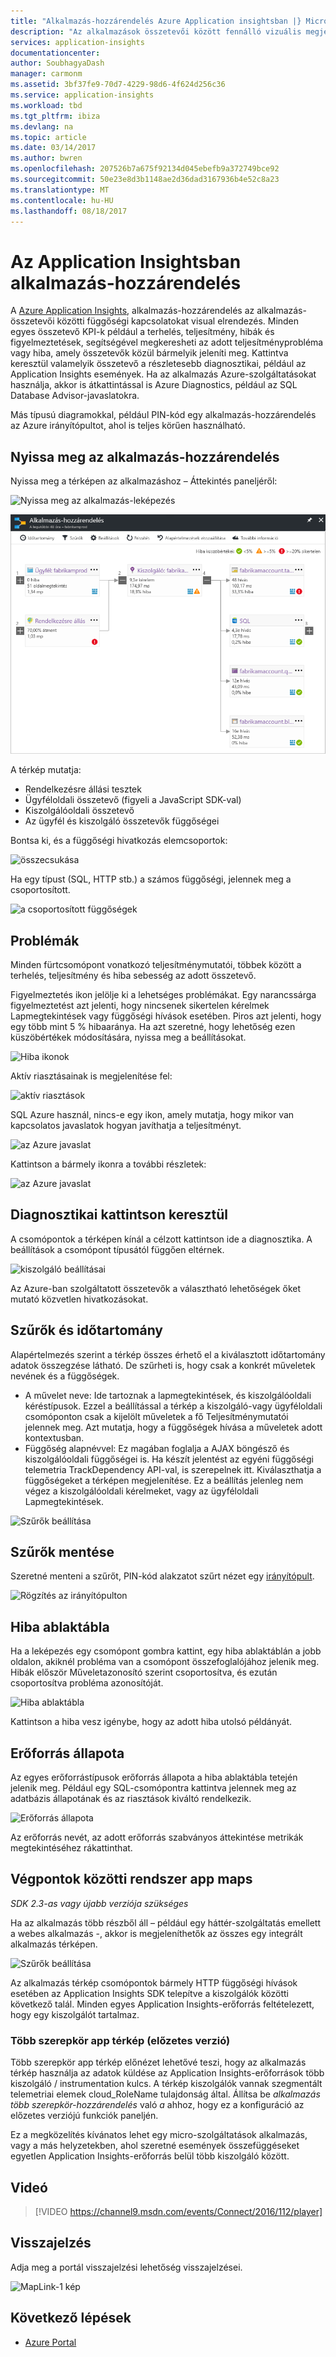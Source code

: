 ```yaml
---
title: "Alkalmazás-hozzárendelés Azure Application insightsban |} Microsoft Docs"
description: "Az alkalmazások összetevői között fennálló vizuális megjelenítését feliratú KPI-k és riasztásokkal."
services: application-insights
documentationcenter: 
author: SoubhagyaDash
manager: carmonm
ms.assetid: 3bf37fe9-70d7-4229-98d6-4f624d256c36
ms.service: application-insights
ms.workload: tbd
ms.tgt_pltfrm: ibiza
ms.devlang: na
ms.topic: article
ms.date: 03/14/2017
ms.author: bwren
ms.openlocfilehash: 207526b7a675f92134d045ebefb9a372749bce92
ms.sourcegitcommit: 50e23e8d3b1148ae2d36dad3167936b4e52c8a23
ms.translationtype: MT
ms.contentlocale: hu-HU
ms.lasthandoff: 08/18/2017
---
```

# <a name="application-map-in-application-insights"></a>Az Application Insightsban alkalmazás-hozzárendelés
A [Azure Application Insights](app-insights-overview.md), alkalmazás-hozzárendelés az alkalmazás-összetevői közötti függőségi kapcsolatokat visual elrendezés. Minden egyes összetevő KPI-k például a terhelés, teljesítmény, hibák és figyelmeztetések, segítségével megkeresheti az adott teljesítményprobléma vagy hiba, amely összetevők közül bármelyik jeleníti meg. Kattintva keresztül valamelyik összetevő a részletesebb diagnosztikai, például az Application Insights események. Ha az alkalmazás Azure-szolgáltatásokat használja, akkor is átkattintással is Azure Diagnostics, például az SQL Database Advisor-javaslatokra.

Más típusú diagramokkal, például PIN-kód egy alkalmazás-hozzárendelés az Azure irányítópultot, ahol is teljes körűen használható. 

## <a name="open-the-application-map"></a>Nyissa meg az alkalmazás-hozzárendelés
Nyissa meg a térképen az alkalmazáshoz – Áttekintés paneljéről:

![Nyissa meg az alkalmazás-leképezés](./media/app-insights-app-map/01.png)

![alkalmazás-leképezés](./media/app-insights-app-map/02.png)

A térkép mutatja:

* Rendelkezésre állási tesztek
* Ügyféloldali összetevő (figyeli a JavaScript SDK-val)
* Kiszolgálóoldali összetevő
* Az ügyfél és kiszolgáló összetevők függőségei

Bontsa ki, és a függőségi hivatkozás elemcsoportok:

![összecsukása](./media/app-insights-app-map/03.png)

Ha egy típust (SQL, HTTP stb.) a számos függőségi, jelennek meg a csoportosított. 

![a csoportosított függőségek](./media/app-insights-app-map/03-2.png)

## <a name="spot-problems"></a>Problémák
Minden fürtcsomópont vonatkozó teljesítménymutatói, többek között a terhelés, teljesítmény és hiba sebesség az adott összetevő. 

Figyelmeztetés ikon jelölje ki a lehetséges problémákat. Egy narancssárga figyelmeztetést azt jelenti, hogy nincsenek sikertelen kérelmek Lapmegtekintések vagy függőségi hívások esetében. Piros azt jelenti, hogy egy több mint 5 % hibaaránya. Ha azt szeretné, hogy lehetőség ezen küszöbértékek módosítására, nyissa meg a beállításokat.

![Hiba ikonok](./media/app-insights-app-map/04.png)

Aktív riasztásainak is megjelenítése fel: 

![aktív riasztások](./media/app-insights-app-map/05.png)

SQL Azure használ, nincs-e egy ikon, amely mutatja, hogy mikor van kapcsolatos javaslatok hogyan javíthatja a teljesítményt. 

![az Azure javaslat](./media/app-insights-app-map/06.png)

Kattintson a bármely ikonra a további részletek:

![az Azure javaslat](./media/app-insights-app-map/07.png)

## <a name="diagnostic-click-through"></a>Diagnosztikai kattintson keresztül
A csomópontok a térképen kínál a célzott kattintson ide a diagnosztika. A beállítások a csomópont típusától függően eltérnek.

![kiszolgáló beállításai](./media/app-insights-app-map/09.png)

Az Azure-ban szolgáltatott összetevők a választható lehetőségek őket mutató közvetlen hivatkozásokat.

## <a name="filters-and-time-range"></a>Szűrők és időtartomány
Alapértelmezés szerint a térkép összes érhető el a kiválasztott időtartomány adatok összegzése látható. De szűrheti is, hogy csak a konkrét műveletek nevének és a függőségek.

* A művelet neve: Ide tartoznak a lapmegtekintések, és kiszolgálóoldali kéréstípusok. Ezzel a beállítással a térkép a kiszolgáló-vagy ügyféloldali csomóponton csak a kijelölt műveletek a fő Teljesítménymutatói jelennek meg. Azt mutatja, hogy a függőségek hívása a műveletek adott kontextusban.
* Függőség alapnévvel: Ez magában foglalja a AJAX böngésző és kiszolgálóoldali függőségei is. Ha készít jelentést az egyéni függőségi telemetria TrackDependency API-val, is szerepelnek itt. Kiválaszthatja a függőségeket a térképen megjelenítése. Ez a beállítás jelenleg nem végez a kiszolgálóoldali kérelmeket, vagy az ügyféloldali Lapmegtekintések.

![Szűrők beállítása](./media/app-insights-app-map/11.png)

## <a name="save-filters"></a>Szűrők mentése
Szeretné menteni a szűrőt, PIN-kód alakzatot szűrt nézet egy [irányítópult](app-insights-dashboards.md).

![Rögzítés az irányítópulton](./media/app-insights-app-map/12.png)

## <a name="error-pane"></a>Hiba ablaktábla
Ha a leképezés egy csomópont gombra kattint, egy hiba ablaktáblán a jobb oldalon, akiknél probléma van a csomópont összefoglalójához jelenik meg. Hibák először Műveletazonosító szerint csoportosítva, és ezután csoportosítva probléma azonosítóját.

![Hiba ablaktábla](./media/app-insights-app-map/error-pane.png)

Kattintson a hiba vesz igénybe, hogy az adott hiba utolsó példányát.

## <a name="resource-health"></a>Erőforrás állapota
Az egyes erőforrástípusok erőforrás állapota a hiba ablaktábla tetején jelenik meg. Például egy SQL-csomópontra kattintva jelennek meg az adatbázis állapotának és az riasztások kiváltó rendelkezik.

![Erőforrás állapota](./media/app-insights-app-map/resource-health.png)

Az erőforrás nevét, az adott erőforrás szabványos áttekintése metrikák megtekintéséhez rákattinthat.

## <a name="end-to-end-system-app-maps"></a>Végpontok közötti rendszer app maps

*SDK 2.3-as vagy újabb verziója szükséges*

Ha az alkalmazás több részből áll – például egy háttér-szolgáltatás emellett a webes alkalmazás -, akkor is megjeleníthetők az összes egy integrált alkalmazás térképen.

![Szűrők beállítása](./media/app-insights-app-map/multi-component-app-map.png)

Az alkalmazás térkép csomópontok bármely HTTP függőségi hívások esetében az Application Insights SDK telepítve a kiszolgálók közötti következő talál. Minden egyes Application Insights-erőforrás feltételezett, hogy egy kiszolgálót tartalmaz.

### <a name="multi-role-app-map-preview"></a>Több szerepkör app térkép (előzetes verzió)

Több szerepkör app térkép előnézet lehetővé teszi, hogy az alkalmazás térkép használja az adatok küldése az Application Insights-erőforrások több kiszolgáló / instrumentation kulcs. A térkép kiszolgálók vannak szegmentált telemetriai elemek cloud_RoleName tulajdonság által. Állítsa be *alkalmazás több szerepkör-hozzárendelés* való *a* ahhoz, hogy ez a konfiguráció az előzetes verziójú funkciók paneljén.

Ez a megközelítés kívánatos lehet egy micro-szolgáltatások alkalmazás, vagy a más helyzetekben, ahol szeretné események összefüggéseket egyetlen Application Insights-erőforrás belül több kiszolgáló között.

## <a name="video"></a>Videó

> [!VIDEO https://channel9.msdn.com/events/Connect/2016/112/player] 

## <a name="feedback"></a>Visszajelzés
Adja meg a portál visszajelzési lehetőség visszajelzései.

![MapLink-1 kép](./media/app-insights-app-map/13.png)


## <a name="next-steps"></a>Következő lépések

* [Azure Portal](https://portal.azure.com)
